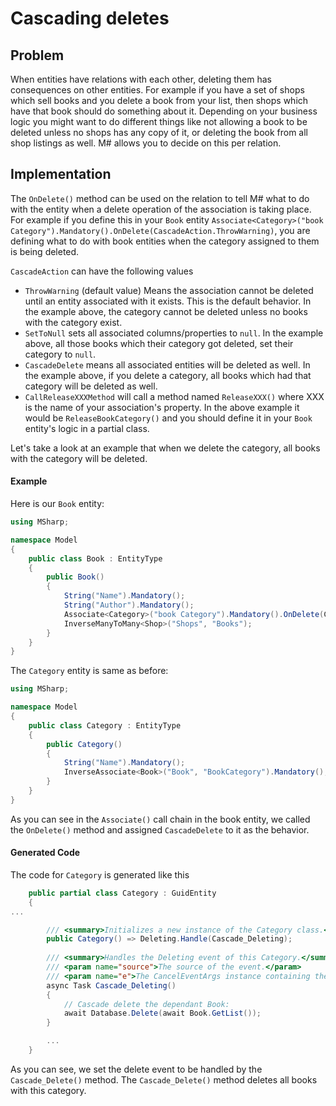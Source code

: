 # Cascading deletes

## Problem

When entities have relations with each other, deleting them has consequences on other entities.
For example if you have a set of shops which sell books and you delete a book from your list, then shops which have that book should do something about it.
Depending on your business logic you might want to do different things like not allowing a book to be deleted unless no shops has any copy of it, or deleting the book from all shop listings as well.
M# allows you to decide on this per relation.

## Implementation

The `OnDelete()` method can be used on the relation to tell M# what to do with the entity when a delete operation of the association is taking place.
For example if you define this in your `Book` entity `Associate<Category>("book Category").Mandatory().OnDelete(CascadeAction.ThrowWarning)`, you are defining what to do with book entities when the category assigned to them is being deleted.

`CascadeAction` can have the following values

- `ThrowWarning` (default value) Means the association cannot be deleted until an entity associated with it exists. This is the default behavior. In the example above, the category cannot be deleted unless no books with the category exist.
- `SetToNull` sets all associated columns/properties to `null`. In the example above, all those books which their category got deleted, set their category to `null`.
- `CascadeDelete` means all associated entities will be deleted as well. In the example above, if you delete a category, all books which had that category will be deleted as well.
- `CallReleaseXXXMethod` will call a method named `ReleaseXXX()` where XXX is the name of your association's property. In the above example it would be `ReleaseBookCategory()` and you should define it in your `Book` entity's logic in a partial class.

Let's take a look at an example that when we delete the category, all books with the category will be deleted.

#### Example

Here is our `Book` entity:

```csharp
using MSharp;

namespace Model
{
    public class Book : EntityType
    {
        public Book()
        {
            String("Name").Mandatory();
            String("Author").Mandatory();
            Associate<Category>("book Category").Mandatory().OnDelete(CascadeAction.CascadeDelete);
            InverseManyToMany<Shop>("Shops", "Books");
        }
    }
}
```

The `Category` entity is same as before:

```csharp
using MSharp;

namespace Model
{
    public class Category : EntityType
    {
        public Category()
        {
            String("Name").Mandatory();
            InverseAssociate<Book>("Book", "BookCategory").Mandatory();
        }
    }
}
```

As you can see in the `Associate()` call chain in the book entity, we called the `OnDelete()` method and assigned `CascadeDelete` to it as the behavior.

#### Generated Code

The code for `Category` is generated like this

```csharp
    public partial class Category : GuidEntity
    {
...

        /// <summary>Initializes a new instance of the Category class.</summary>
        public Category() => Deleting.Handle(Cascade_Deleting);
        
        /// <summary>Handles the Deleting event of this Category.</summary>
        /// <param name="source">The source of the event.</param>
        /// <param name="e">The CancelEventArgs instance containing the event data.</param>
        async Task Cascade_Deleting()
        {
            // Cascade delete the dependant Book:
            await Database.Delete(await Book.GetList());
        }

        ...
    }
```

As you can see, we set the delete event to be handled by the `Cascade_Delete()` method. The `Cascade_Delete()` method deletes all books with this category.